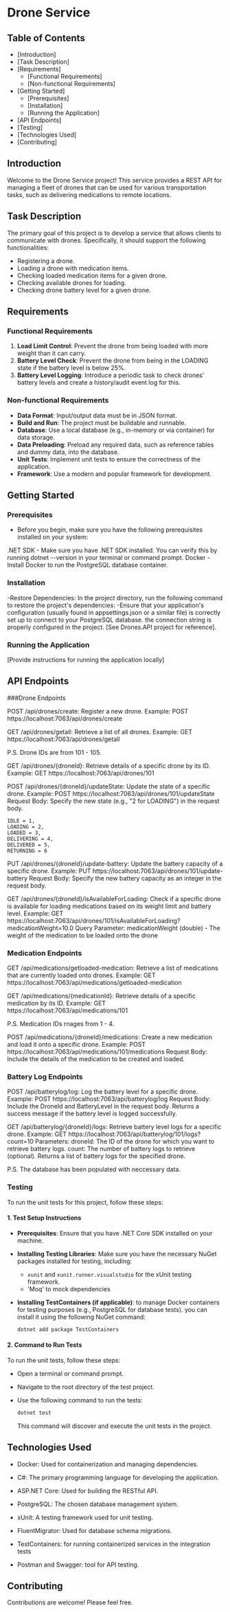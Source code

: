 

# Drone Service

## Table of Contents
- [Introduction]
- [Task Description]
- [Requirements]
  - [Functional Requirements]
  - [Non-functional Requirements]
- [Getting Started]
  - [Prerequisites]
  - [Installation]
  - [Running the Application]
- [API Endpoints]
- [Testing]
- [Technologies Used]
- [Contributing]


## Introduction
Welcome to the Drone Service project! This service provides a REST API for managing a fleet of drones that can be used for various transportation tasks, such as delivering medications to remote locations.

## Task Description
The primary goal of this project is to develop a service that allows clients to communicate with drones. Specifically, it should support the following functionalities:
- Registering a drone.
- Loading a drone with medication items.
- Checking loaded medication items for a given drone.
- Checking available drones for loading.
- Checking drone battery level for a given drone.

## Requirements

### Functional Requirements
1. **Load Limit Control**: Prevent the drone from being loaded with more weight than it can carry.
2. **Battery Level Check**: Prevent the drone from being in the LOADING state if the battery level is below 25%.
3. **Battery Level Logging**: Introduce a periodic task to check drones' battery levels and create a history/audit event log for this.

### Non-functional Requirements
- **Data Format**: Input/output data must be in JSON format.
- **Build and Run**: The project must be buildable and runnable.
- **Database**: Use a local database (e.g., in-memory or via container) for data storage.
- **Data Preloading**: Preload any required data, such as reference tables and dummy data, into the database.
- **Unit Tests**: Implement unit tests to ensure the correctness of the application.
- **Framework**: Use a modern and popular framework for development.

## Getting Started

### Prerequisites
- Before you begin, make sure you have the following prerequisites installed on your system:

.NET SDK - Make sure you have .NET SDK installed. You can verify this by running dotnet --version in your terminal or command prompt.
Docker - Install Docker to run the PostgreSQL database container.

### Installation
-Restore Dependencies: In the project directory, run the following command to restore the project's dependencies:
-Ensure that your application's configuration (usually found in appsettings.json or a similar file) is correctly set up to connect to your PostgreSQL database. 
the connection string is properly configured in the project. [See Drones.API project for reference].

### Running the Application
[Provide instructions for running the application locally]

## API Endpoints

###Drone Endpoints

POST /api/drones/create: Register a new drone.
Example: POST https://localhost:7063/api/drones/create

GET /api/drones/getall: Retrieve a list of all drones.
Example: GET https://localhost:7063/api/drones/getall

P.S. Drone IDs are from 
 101 - 105.

GET /api/drones/{droneId}: Retrieve details of a specific drone by its ID.
Example: GET https://localhost:7063/api/drones/101

POST /api/drones/{droneId}/updateState: Update the state of a specific drone.
Example: POST https://localhost:7063/api/drones/101/updateState
Request Body: Specify the new state (e.g., "2 for LOADING") in the request body.
               
    IDLE = 1,
    LOADING = 2,
    LOADED = 3,
    DELIVERING = 4,
    DELIVERED = 5,
    RETURNING = 6


PUT /api/drones/{droneId}/update-battery: Update the battery capacity of a specific drone.
Example: PUT https://localhost:7063/api/drones/101/update-battery
Request Body: Specify the new battery capacity as an integer in the request body.

GET /api/drones/{droneId}/isAvailableForLoading: Check if a specific drone is available for loading medications based on its weight limit and battery level.
Example: GET https://localhost:7063/api/drones/101/isAvailableForLoading?medicationWeight=10.0
Query Parameter: medicationWeight (double) - The weight of the medication to be loaded onto the drone


### Medication Endpoints
GET /api/medications/getloaded-medication: Retrieve a list of medications that are currently loaded onto drones.
Example: GET https://localhost:7063/api/medications/getloaded-medication

GET /api/medications/{medicationId}: Retrieve details of a specific medication by its ID.
Example: GET https://localhost:7063/api/medications/101

P.S. Medication IDs rnages from 
1 - 4.

POST /api/medications/{droneId}/medications: Create a new medication and load it onto a specific drone.
Example: POST https://localhost:7063/api/medications/101/medications
Request Body: Include the details of the medication to be created and loaded.


### Battery Log Endpoints
POST /api/batterylog/log: Log the battery level for a specific drone.
Example: POST https://localhost:7063/api/batterylog/log
Request Body: Include the DroneId and BatteryLevel in the request body.
Returns a success message if the battery level is logged successfully.

GET /api/batterylog/{droneId}/logs: Retrieve battery level logs for a specific drone.
Example: GET https://localhost:7063/api/batterylog/101/logs?count=10
Parameters:
droneId: The ID of the drone for which you want to retrieve battery logs.
count: The number of battery logs to retrieve (optional).
Returns a list of battery logs for the specified drone.

P.S. The database has been populated with neccessary data.


### Testing

To run the unit tests for this project, follow these steps:

#### 1. Test Setup Instructions
- **Prerequisites**: Ensure that you have .NET Core SDK installed on your machine.

- **Installing Testing Libraries**: Make sure you have the necessary NuGet packages installed for testing, including:
   - `xunit` and `xunit.runner.visualstudio` for the xUnit testing framework.
   - 'Moq' to mock dependencies

- **Installing TestContainers (if applicable)**: to manage Docker containers for testing purposes (e.g., PostgreSQL for database tests).
you can install it using the following NuGet command:
   
   ```bash
   dotnet add package TestContainers
   ```

#### 2. Command to Run Tests
To run the unit tests, follow these steps:

- Open a terminal or command prompt.

- Navigate to the root directory of the test project.

- Use the following command to run the tests:

   ```bash
   dotnet test
   ```

   This command will discover and execute the unit tests in the project.


## Technologies Used
- Docker: Used for containerization and managing dependencies.

- C#: The primary programming language for developing the application.

- ASP.NET Core: Used for building the RESTful API.

- PostgreSQL: The chosen database management system.

- xUnit: A testing framework used for unit testing.

- FluentMigrator: Used for database schema migrations.

- TestContainers: for running containerized services in the integration tests

- Postman and Swagger: tool for API testing.

## Contributing
Contributions are welcome! Please feel free.

